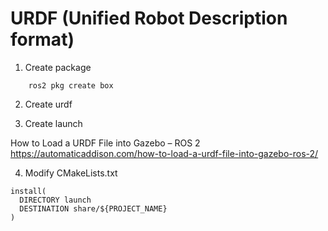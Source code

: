 # URDF (Unified Robot Description format)

1. Create package
```
    ros2 pkg create box
```


2. Create urdf


3. Create launch

How to Load a URDF File into Gazebo – ROS 2
https://automaticaddison.com/how-to-load-a-urdf-file-into-gazebo-ros-2/



4. Modify CMakeLists.txt
```
install(
  DIRECTORY launch
  DESTINATION share/${PROJECT_NAME}
)
```
